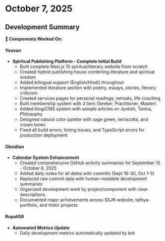 # October 7, 2025

## Development Summary

**🔧 Components Worked On:**

#### **Youvan** 
- **Spiritual Publishing Platform - Complete Initial Build**
  - Built complete Next.js 15 spiritual/literary website from scratch
  - Created hybrid publishing house combining literature and spiritual wisdom
  - Added bilingual support (English/Hindi) throughout
  - Implemented literature section with poetry, essays, stories, literary criticism
  - Created services pages for personal readings, retreats, life coaching
  - Built membership system with 3 tiers (Seeker, Practitioner, Master)
  - Added blog/CMS system with sample articles on Jyotish, Tantra, Philosophy
  - Designed natural color palette with sage green, terracotta, and cream tones
  - Fixed all build errors, linting issues, and TypeScript errors for production deployment

#### **Obsidian**
- **Calendar System Enhancement**
  - Created comprehensive GitHub activity summaries for September 15 - October 6, 2025
  - Added daily notes for all dates with commits (Sept 16-30, Oct 1-5)
  - Replaced raw commit data with human-readable development summaries
  - Organized development work by project/component with clear descriptions
  - Documented major achievements across SSJK-website, tathya-portfolio, and rtistic projects

#### **Rupali59**
- **Automated Metrics Update**
  - Daily development metrics automatically updated by bot

